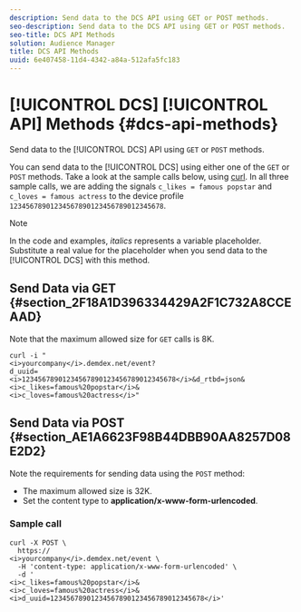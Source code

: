 ```yaml
---
description: Send data to the DCS API using GET or POST methods.
seo-description: Send data to the DCS API using GET or POST methods.
seo-title: DCS API Methods
solution: Audience Manager
title: DCS API Methods
uuid: 6e407458-11d4-4342-a84a-512afa5fc183
---
```


# [!UICONTROL DCS] [!UICONTROL API] Methods {#dcs-api-methods}

Send data to the [!UICONTROL DCS] API using `GET` or `POST` methods.

You can send data to the [!UICONTROL DCS] using either one of the `GET` or `POST` methods. Take a look at the sample calls below, using [curl](https://curl.haxx.se/). In all three sample calls, we are adding the signals `c_likes = famous popstar` and `c_loves = famous actress` to the device profile `12345678901234567890123456789012345678`.

>[!NOTE]
>
>In the code and examples, *italics* represents a variable placeholder. Substitute a real value for the placeholder when you send data to the [!UICONTROL DCS] with this method.

## Send Data via GET {#section_2F18A1D396334429A2F1C732A8CCEAAD}

Note that the maximum allowed size for `GET` calls is 8K.

```
curl -i "
<i>yourcompany</i>.demdex.net/event?
d_uuid=
<i>12345678901234567890123456789012345678</i>&d_rtbd=json& 
<i>c_likes=famous%20popstar</i>&
<i>c_loves=famous%20actress</i>"
```

## Send Data via POST {#section_AE1A6623F98B44DBB90AA8257D08E2D2}

Note the requirements for sending data using the `POST` method:

* The maximum allowed size is 32K.
* Set the content type to **application/x-www-form-urlencoded**.

### Sample call

```
curl -X POST \ 
  https:// 
<i>yourcompany</i>.demdex.net/event \ 
  -H 'content-type: application/x-www-form-urlencoded' \ 
  -d ' 
<i>c_likes=famous%20popstar</i>& 
<i>c_loves=famous%20actress</i>& 
<i>d_uuid=12345678901234567890123456789012345678</i>'
```

<!-- 

<p> <b>Sample call with content type application/json</b> </p> 
<p> 
 <codeblock>
   curl&nbsp;-X&nbsp;POST&nbsp;\ 
  <discoiqbr />&nbsp;&nbsp;https:// 
  <i>yourcompany</i>.demdex.net/event&nbsp;\ 
  <discoiqbr />&nbsp;&nbsp;-H&nbsp;'content-type:&nbsp;application/json'&nbsp;\ 
  <discoiqbr />&nbsp;&nbsp;-d&nbsp;'{ 
  <i>"c_likes":"famous&nbsp;popstar"</i>, 
  <i>"c_loves":"famous&nbsp;actress"</i>," 
  <i>d_uuid":"12345678901234567890123456789012345678"}</i>' 
 </codeblock> </p>

 -->